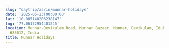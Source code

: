 ```yaml
---
slug: "daytrip/as/in/munnar-holidays"
date: '2025-05-23T00:00:00'
lat: '10.085140206238147'
lng: '77.06172954401245'
location: Munnar-Devikulam Road, Munnar Bazaar, Munnar, Devikulam, Idukki, Kerala,
  685612, India
title: Munnar Holidays
---
```



